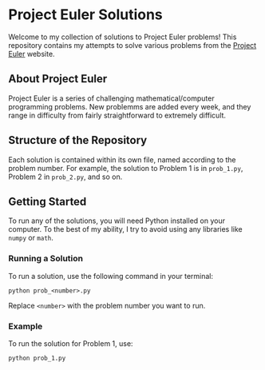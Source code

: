# Project Euler Solutions

Welcome to my collection of solutions to Project Euler problems! This repository contains my attempts to solve various problems from the [Project Euler](https://projecteuler.net/) website.

## About Project Euler

Project Euler is a series of challenging mathematical/computer programming problems. New problemms are added every week, and they range in difficulty from fairly straightforward to extremely difficult.

## Structure of the Repository

Each solution is contained within its own file, named according to the problem number. For example, the solution to Problem 1 is in `prob_1.py`, Problem 2 in `prob_2.py`, and so on.

## Getting Started

To run any of the solutions, you will need Python installed on your computer. To the best of my ability, I try to avoid using any libraries like `numpy` or `math`.

### Running a Solution

To run a solution, use the following command in your terminal:

```
python prob_<number>.py
```

Replace `<number>` with the problem number you want to run.

### Example

To run the solution for Problem 1, use:

```
python prob_1.py
```
